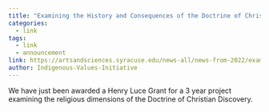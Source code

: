 ```yaml
---
title: "Examining the History and Consequences of the Doctrine of Christian Discovery"
categories:
  - link
tags:
  - link
  - announcement
link: https://artsandsciences.syracuse.edu/news-all/news-from-2022/examining-the-history-and-consequences-of-the-doctrine-of-christian-discovery/
author: Indigenous-Values-Initiative
---
```

We have just been awarded a Henry Luce Grant for a 3 year project examining the religious dimensions of the Doctrine of Christian Discovery.

